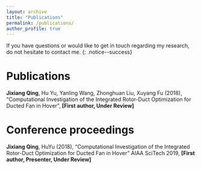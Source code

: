 ```yaml
---
layout: archive
title: "Publications"
permalink: /publications/
author_profile: true
---
```


If you have questions or would like to get in touch regarding my research, do not hesitate to contact me.
{: .notice--success}

Publications
======

**Jixiang Qing**, Hu Yu, Yanling Wang, Zhonghuan Liu, Xuyang Fu (2018), “Computational Investigation of the Integrated Rotor-Duct Optimization for Ducted Fan in Hover”, **[First author, Under Review]**


Conference proceedings
======
**Jixiang Qing**, HuYu (2018), “Computational Investigation of the Integrated Rotor-Duct Optimization for Ducted Fan in Hover” AIAA SciTech 2019, **[First author, Presenter, Under Review]**
